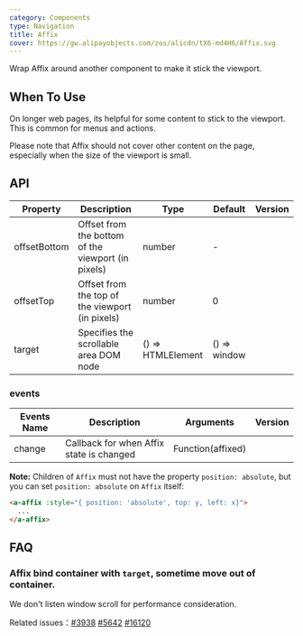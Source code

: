 ```yaml
---
category: Components
type: Navigation
title: Affix
cover: https://gw.alipayobjects.com/zos/alicdn/tX6-md4H6/Affix.svg
---
```


Wrap Affix around another component to make it stick the viewport.

## When To Use

On longer web pages, its helpful for some content to stick to the viewport. This is common for menus and actions.

Please note that Affix should not cover other content on the page, especially when the size of the viewport is small.

## API

| Property | Description | Type | Default | Version |
| --- | --- | --- | --- | --- |
| offsetBottom | Offset from the bottom of the viewport (in pixels) | number | - |  |
| offsetTop | Offset from the top of the viewport (in pixels) | number | 0 |  |
| target | Specifies the scrollable area DOM node | () => HTMLElement | () => window |  |

### events

| Events Name | Description                              | Arguments         | Version |
| ----------- | ---------------------------------------- | ----------------- | ------- |
| change      | Callback for when Affix state is changed | Function(affixed) |

**Note:** Children of `Affix` must not have the property `position: absolute`, but you can set `position: absolute` on `Affix` itself:

```html
<a-affix :style="{ position: 'absolute', top: y, left: x}">
  ...
</a-affix>
```

## FAQ

### Affix bind container with `target`, sometime move out of container.

We don't listen window scroll for performance consideration.

Related issues：[#3938](https://github.com/ant-design/ant-design/issues/3938) [#5642](https://github.com/ant-design/ant-design/issues/5642) [#16120](https://github.com/ant-design/ant-design/issues/16120)
